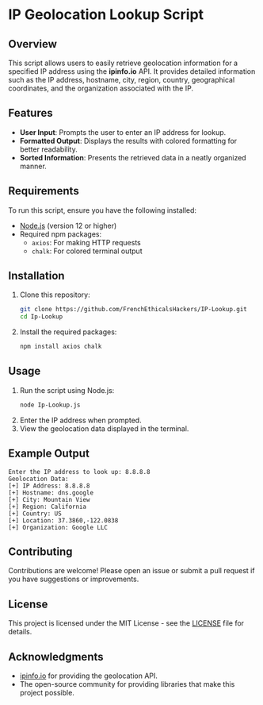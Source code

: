 
# IP Geolocation Lookup Script

## Overview
This script allows users to easily retrieve geolocation information for a specified IP address using the **ipinfo.io** API. It provides detailed information such as the IP address, hostname, city, region, country, geographical coordinates, and the organization associated with the IP.

## Features
- **User Input**: Prompts the user to enter an IP address for lookup.
- **Formatted Output**: Displays the results with colored formatting for better readability.
- **Sorted Information**: Presents the retrieved data in a neatly organized manner.

## Requirements
To run this script, ensure you have the following installed:
- [Node.js](https://nodejs.org/) (version 12 or higher)
- Required npm packages:
  - `axios`: For making HTTP requests
  - `chalk`: For colored terminal output

## Installation
1. Clone this repository:
   ```bash
   git clone https://github.com/FrenchEthicalsHackers/IP-Lookup.git
   cd Ip-Lookup
   ```

2. Install the required packages:
   ```bash
   npm install axios chalk
   ```


## Usage
1. Run the script using Node.js:
   ```bash
   node Ip-Lookup.js
   ```
2. Enter the IP address when prompted.
3. View the geolocation data displayed in the terminal.

## Example Output
```
Enter the IP address to look up: 8.8.8.8
Geolocation Data:
[+] IP Address: 8.8.8.8
[+] Hostname: dns.google
[+] City: Mountain View
[+] Region: California
[+] Country: US
[+] Location: 37.3860,-122.0838
[+] Organization: Google LLC
```

## Contributing
Contributions are welcome! Please open an issue or submit a pull request if you have suggestions or improvements.

## License
This project is licensed under the MIT License - see the [LICENSE](LICENSE) file for details.

## Acknowledgments
- [ipinfo.io](https://ipinfo.io/) for providing the geolocation API.
- The open-source community for providing libraries that make this project possible.
